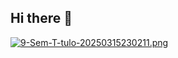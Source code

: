 ## Hi there 👋

<!--
**gh0stikS0ul/gh0stikS0ul** is a ✨ _special_ ✨ repository because its `README.md` (this file) appears on your GitHub profile.

Here are some ideas to get you started:

- 🔭 I’m currently working on ...
- 🌱 I’m currently learning ...
- 👯 I’m looking to collaborate on ...
- 🤔 I’m looking for help with ...
- 💬 Ask me about ...
- 📫 How to reach me: ...
- 😄 Pronouns: ...
- ⚡ Fun fact: ...
-->
[![9-Sem-T-tulo-20250315230211.png](https://i.postimg.cc/zv9tt11J/9-Sem-T-tulo-20250315230211.png)](https://postimg.cc/rRNNs3mb)
